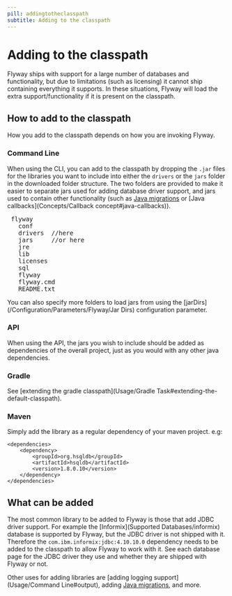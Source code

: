 ```yaml
---
pill: addingtotheclasspath
subtitle: Adding to the classpath
---
```


# Adding to the classpath

Flyway ships with support for a large number of databases and functionality, but due to limitations (such as licensing) it cannot ship containing everything it supports. In these situations, Flyway will load the extra support/functionality if it is present on the classpath.

## How to add to the classpath

How you add to the classpath depends on how you are invoking Flyway.

### Command Line

When using the CLI, you can add to the classpath by dropping the `.jar` files for the libraries you want to include into either the `drivers` or the `jars` folder in the downloaded folder structure. The two folders are provided to make it easier to separate jars used for adding database driver support, and jars used to contain other functionality (such as [Java migrations](Concepts/migrations#java-based-migrations) or [Java callbacks](Concepts/Callback concept#java-callbacks)).

<pre class="filetree"><i class="fa fa-folder-open"></i> flyway
  <i class="fa fa-folder-open"></i> conf
  <i class="fa fa-folder-open"></i> drivers <i class="fa fa-long-arrow-left"></i> //here
  <i class="fa fa-folder-open"></i> jars    <i class="fa fa-long-arrow-left"></i> //or here
  <i class="fa fa-folder-open"></i> jre
  <i class="fa fa-folder-open"></i> lib
  <i class="fa fa-folder-open"></i> licenses
  <i class="fa fa-folder-open"></i> sql
  <i class="fa fa-file"></i> flyway
  <i class="fa fa-file"></i> flyway.cmd
  <i class="fa fa-file-text"></i> README.txt
</pre>

You can also specify more folders to load jars from using the [jarDirs](/Configuration/Parameters/Flyway/Jar Dirs) configuration parameter.

### API

When using the API, the jars you wish to include should be added as dependencies of the overall project, just as you would with any other java dependencies.

### Gradle

See [extending the gradle classpath](Usage/Gradle Task#extending-the-default-classpath).

### Maven

Simply add the library as a regular dependency of your maven project. e.g:


```
<dependencies>
    <dependency>
        <groupId>org.hsqldb</groupId>
        <artifactId>hsqldb</artifactId>
        <version>1.8.0.10</version>
    </dependency>
</dependencies>
```

## What can be added

The most common library to be added to Flyway is those that add JDBC driver support. For example the [Informix](Supported Databases/informix) database is supported by Flyway, but the JDBC driver is not shipped with it. Therefore the `com.ibm.informix:jdbc:4.10.10.0` dependency needs to be added to the classpath to allow Flyway to work with it. See each database page for the JDBC driver they use and whether they are shipped with Flyway or not.


Other uses for adding libraries are [adding logging support](Usage/Command Line#output), adding [Java migrations](Concepts/migrations#java-based-migrations), and more.
